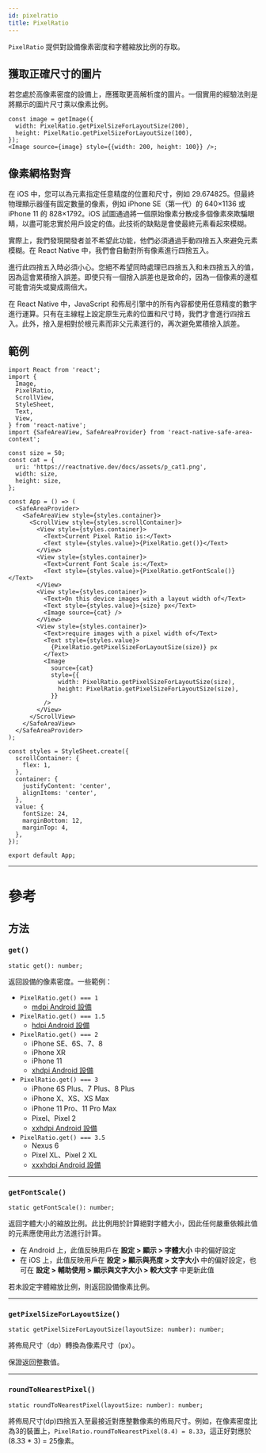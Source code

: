 ```yaml
---
id: pixelratio
title: PixelRatio
---
```


`PixelRatio` 提供對設備像素密度和字體縮放比例的存取。

## 獲取正確尺寸的圖片

若您處於高像素密度的設備上，應獲取更高解析度的圖片。一個實用的經驗法則是將顯示的圖片尺寸乘以像素比例。

```tsx
const image = getImage({
  width: PixelRatio.getPixelSizeForLayoutSize(200),
  height: PixelRatio.getPixelSizeForLayoutSize(100),
});
<Image source={image} style={{width: 200, height: 100}} />;
```

## 像素網格對齊

在 iOS 中，您可以為元素指定任意精度的位置和尺寸，例如 29.674825。但最終物理顯示器僅有固定數量的像素，例如 iPhone SE（第一代）的 640×1136 或 iPhone 11 的 828×1792。iOS 試圖通過將一個原始像素分散成多個像素來欺騙眼睛，以盡可能忠實於用戶設定的值。此技術的缺點是會使最終元素看起來模糊。

實際上，我們發現開發者並不希望此功能，他們必須通過手動四捨五入來避免元素模糊。在 React Native 中，我們會自動對所有像素進行四捨五入。

進行此四捨五入時必須小心。您絕不希望同時處理已四捨五入和未四捨五入的值，因為這會累積捨入誤差。即使只有一個捨入誤差也是致命的，因為一個像素的邊框可能會消失或變成兩倍大。

在 React Native 中，JavaScript 和佈局引擎中的所有內容都使用任意精度的數字進行運算。只有在主線程上設定原生元素的位置和尺寸時，我們才會進行四捨五入。此外，捨入是相對於根元素而非父元素進行的，再次避免累積捨入誤差。

## 範例

```SnackPlayer name=PixelRatio%20Example
import React from 'react';
import {
  Image,
  PixelRatio,
  ScrollView,
  StyleSheet,
  Text,
  View,
} from 'react-native';
import {SafeAreaView, SafeAreaProvider} from 'react-native-safe-area-context';

const size = 50;
const cat = {
  uri: 'https://reactnative.dev/docs/assets/p_cat1.png',
  width: size,
  height: size,
};

const App = () => (
  <SafeAreaProvider>
    <SafeAreaView style={styles.container}>
      <ScrollView style={styles.scrollContainer}>
        <View style={styles.container}>
          <Text>Current Pixel Ratio is:</Text>
          <Text style={styles.value}>{PixelRatio.get()}</Text>
        </View>
        <View style={styles.container}>
          <Text>Current Font Scale is:</Text>
          <Text style={styles.value}>{PixelRatio.getFontScale()}</Text>
        </View>
        <View style={styles.container}>
          <Text>On this device images with a layout width of</Text>
          <Text style={styles.value}>{size} px</Text>
          <Image source={cat} />
        </View>
        <View style={styles.container}>
          <Text>require images with a pixel width of</Text>
          <Text style={styles.value}>
            {PixelRatio.getPixelSizeForLayoutSize(size)} px
          </Text>
          <Image
            source={cat}
            style={{
              width: PixelRatio.getPixelSizeForLayoutSize(size),
              height: PixelRatio.getPixelSizeForLayoutSize(size),
            }}
          />
        </View>
      </ScrollView>
    </SafeAreaView>
  </SafeAreaProvider>
);

const styles = StyleSheet.create({
  scrollContainer: {
    flex: 1,
  },
  container: {
    justifyContent: 'center',
    alignItems: 'center',
  },
  value: {
    fontSize: 24,
    marginBottom: 12,
    marginTop: 4,
  },
});

export default App;
```

---

# 參考

## 方法

### `get()`

```tsx
static get(): number;
```

返回設備的像素密度。一些範例：

- `PixelRatio.get() === 1`
  - [mdpi Android 設備](https://material.io/tools/devices/)
- `PixelRatio.get() === 1.5`
  - [hdpi Android 設備](https://material.io/tools/devices/)
- `PixelRatio.get() === 2`
  - iPhone SE、6S、7、8
  - iPhone XR
  - iPhone 11
  - [xhdpi Android 設備](https://material.io/tools/devices/)
- `PixelRatio.get() === 3`
  - iPhone 6S Plus、7 Plus、8 Plus
  - iPhone X、XS、XS Max
  - iPhone 11 Pro、11 Pro Max
  - Pixel、Pixel 2
  - [xxhdpi Android 設備](https://material.io/tools/devices/)
- `PixelRatio.get() === 3.5`
  - Nexus 6
  - Pixel XL、Pixel 2 XL
  - [xxxhdpi Android 設備](https://material.io/tools/devices/)

---

### `getFontScale()`

```tsx
static getFontScale(): number;
```

返回字體大小的縮放比例。此比例用於計算絕對字體大小，因此任何嚴重依賴此值的元素應使用此方法進行計算。

- 在 Android 上，此值反映用戶在 **設定 > 顯示 > 字體大小** 中的偏好設定
- 在 iOS 上，此值反映用戶在 **設定 > 顯示與亮度 > 文字大小** 中的偏好設定，也可在 **設定 > 輔助使用 > 顯示與文字大小 > 較大文字** 中更新此值

若未設定字體縮放比例，則返回設備像素比例。

---

### `getPixelSizeForLayoutSize()`

```tsx
static getPixelSizeForLayoutSize(layoutSize: number): number;
```

將佈局尺寸（dp）轉換為像素尺寸（px）。

保證返回整數值。

---

### `roundToNearestPixel()`

```tsx
static roundToNearestPixel(layoutSize: number): number;
```

將佈局尺寸(dp)四捨五入至最接近對應整數像素的佈局尺寸。例如，在像素密度比為3的裝置上，`PixelRatio.roundToNearestPixel(8.4) = 8.33`，這正好對應於(8.33 * 3) = 25像素。